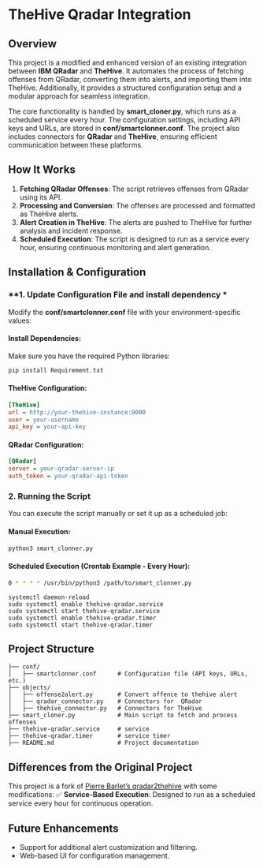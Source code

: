 # **TheHive Qradar Integration**

## **Overview**
This project is a modified and enhanced version of an existing integration between **IBM QRadar** and **TheHive**. It automates the process of fetching offenses from QRadar, converting them into alerts, and importing them into TheHive. Additionally, it provides a structured configuration setup and a modular approach for seamless integration.

The core functionality is handled by **smart_cloner.py**, which runs as a scheduled service every hour. The configuration settings, including API keys and URLs, are stored in **conf/smartclonner.conf**. The project also includes connectors for **QRadar** and **TheHive**, ensuring efficient communication between these platforms.

## **How It Works**
1. **Fetching QRadar Offenses**: The script retrieves offenses from QRadar using its API.
2. **Processing and Conversion**: The offenses are processed and formatted as TheHive alerts.
3. **Alert Creation in TheHive**: The alerts are pushed to TheHive for further analysis and incident response.
4. **Scheduled Execution**: The script is designed to run as a service every hour, ensuring continuous monitoring and alert generation.

## **Installation & Configuration**

### **1. Update Configuration File and install dependency *
Modify the **conf/smartclonner.conf** file with your environment-specific values:

#### **Install Dependencies:**
Make sure you have the required Python libraries:

```bash
pip install Requirement.txt
```

#### **TheHive Configuration:**
```ini
[TheHive]
url = http://your-thehive-instance:9000
user = your-username
api_key = your-api-key
```

#### **QRadar Configuration:**
```ini
[QRadar]
server = your-qradar-server-ip
auth_token = your-qradar-api-token
```

### **2. Running the Script**
You can execute the script manually or set it up as a scheduled job:

#### **Manual Execution:**
```bash
python3 smart_clonner.py
```

#### **Scheduled Execution (Crontab Example - Every Hour):**
```bash
0 * * * * /usr/bin/python3 /path/to/smart_clonner.py
```

```service
systemctl daemon-reload
sudo systemctl enable thehive-qradar.service
sudo systemctl start thehive-qradar.service
sudo systemctl enable thehive-qradar.timer
sudo systemctl start thehive-qradar.timer
```

## **Project Structure**
```
├── conf/
│   ├── smartclonner.conf      # Configuration file (API keys, URLs, etc.)
├── objects/
│   ├── offense2alert.py       # Convert offence to thehive alert
│   ├── qradar_connector.py    # Connectors for  QRadar
│   ├── thehive_connector.py   # Connectors for TheHive 
├── smart_cloner.py            # Main script to fetch and process offenses
├── thehive-qradar.service     # service
├── thehive-qradar.timer       # service timer
├── README.md                  # Project documentation
```

## **Differences from the Original Project**
This project is a fork of [Pierre Barlet’s qradar2thehive](https://github.com/pierrebarlet/qradar2thehive) with some modifications:
✅ **Service-Based Execution**: Designed to run as a scheduled service every hour for continuous operation.

## **Future Enhancements**
- Support for additional alert customization and filtering.
- Web-based UI for configuration management.

